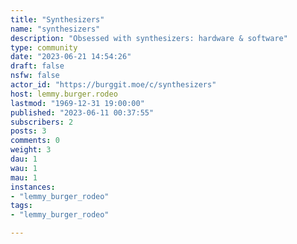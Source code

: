 ```yaml
---
title: "Synthesizers" 
name: "synthesizers"
description: "Obsessed with synthesizers: hardware & software"
type: community
date: "2023-06-21 14:54:26"
draft: false
nsfw: false
actor_id: "https://burggit.moe/c/synthesizers"
host: lemmy.burger.rodeo
lastmod: "1969-12-31 19:00:00"
published: "2023-06-11 00:37:55"
subscribers: 2
posts: 3
comments: 0
weight: 3
dau: 1
wau: 1
mau: 1
instances:
- "lemmy_burger_rodeo"
tags: 
- "lemmy_burger_rodeo"

---
```

